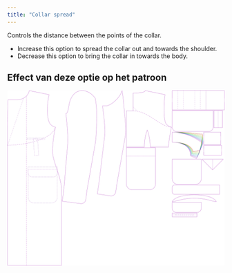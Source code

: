 ```yaml
---
title: "Collar spread"
---
```


Controls the distance between the points of the collar.

- Increase this option to spread the collar out and towards the shoulder.
- Decrease this option to bring the collar in towards the body.

## Effect van deze optie op het patroon

![This image shows the effect of this option by superimposing several variants that have a different value for this option](carlton_collarspread_sample.svg "Effect of this option on the pattern")
